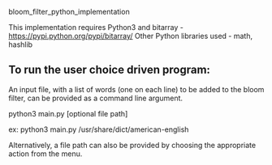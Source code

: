 bloom_filter_python_implementation

This implementation requires Python3 and bitarray - https://pypi.python.org/pypi/bitarray/
Other Python libraries used - math, hashlib

To run the user choice driven program:
--------------------------------------

An input file, with a list of words (one on each line) to be added to the bloom filter, can be provided as a command line argument.

python3 main.py [optional file path]

 ex: python3 main.py /usr/share/dict/american-english

Alternatively, a file path can also be provided by choosing the appropriate action from the menu.
